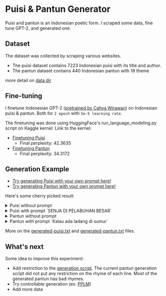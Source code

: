 # Puisi & Pantun Generator
Puisi and pantun is an Indonesian poetic form. I scraped some data, fine tune GPT-2, and generated one.

## Dataset
The dataset was collected by scraping various websites. 
* The puisi dataset contains 7223 Indonesian puisi with its title and author.
* The pantun dataset contains 440 Indonesian pantun with 18 theme  
  
more detail on [data dir](/data)

## Fine-tuning
I finetune Indonesian GPT-2 ([pretrained by Cahya Wirawan](https://github.com/cahya-wirawan/indonesian-language-models)) on Indonesian puisi & pantun. Both for `2 epoch` with `5e-5 learning rate`.  

The finetuning was done using HuggingFace's run_language_modeling.py script on Kaggle kernel. Link to the kernel:
* [Finetuning Puisi](https://www.kaggle.com/ilhamfp31/finetune-gpt-2-indonesian-poem-puisi)
  * Final perplexity: 42.3635
* [Finetuning Pantun](https://www.kaggle.com/ilhamfp31/finetune-gpt-2-indonesian-pantun)
  * Final perplexity: 34.3172

## Generation Example
* [Try generating Puisi with your own prompt here!](https://www.kaggle.com/ilhamfp31/pembangkitan-puisi-otomatis)
* [Try generating Pantun with your own prompt here!](https://www.kaggle.com/ilhamfp31/pembangkitan-pantun-otomatis/)

Here's some cherry picked result:

<details>
  <summary>Puisi without prompt</summary>
  
  ```
    HILANG BISA 
    Oleh Azwan 
    
    Aku hanya seorang lelaki 
    Yang selalu hadir dihatimu 
    Yang selalu menemani aku 
    Saat aku masih ada di pelukanmu 
    
    Entah kenapa aku masih merasakannya 
    Seakan aku tak berharap dengan keindahanmu 
    Namun aku tak peduli dengan kesungguhanmu 
    Dan yang membuatku merasa bosan 
    
    Aku terlalu jauh dalam memahamimu 
    Aku terlalu kaku dalam memahamimu 
    Karena dia sangat jarang dapat melupakanmu 
    
    Aku hanya seorang lelaki 
    Yang selalu menyayangimu 
    Seperti dia sendiri 
    
    Aku sangat mencintaimu 
    Meski diriku tidak selalu menghargaimu 
    Tanpa aku tau padamu 
    Aku hanya seorang lelaki 
    Yang selalu menyayangimu 
    
    Dia selalu menyayangiku 
    Dan aku akan selalu mencintaimu 
    
    Aku selalu menyayangimu 
    Karen
  ```
  We can check that the dataset did not contain this poem at all. The model successfully generated an original title with valid Indonesian words. But whether the content itself makes sense is left for your judgement 😄

</details>

<details>
  <summary>Puisi with prompt `SENJA DI PELABUHAN BESAR`</summary>
  
  ```
    SENJA DI PELABUHAN BESAR 
    Oleh Anissa N 
    
    Aku sudah tak berdaya 
    Karena ku tahu 
    Aku akan terus saja berlari 
    Tetapi tidak akan berhenti 
    Saat aku tak ada lagi 
    Kau tak sanggup lagi merasakan 
    Menunggu waktu 
    Aku akan segera berpisah 
    Menunggu waktu 
    Berharap waktu sudah tiba 
    Aku akan segera berpisah 
    Menunggu waktu yang tersisa 
    Menunggu waktu yang tersisa 
    Slalu ada 
    Aku akan tetap bersama 
    Aku akan pergi 
    Aku akan pergi 
    Aku akan menunggu waktu yang tersisa 
    Aku akan terus berjuang 
    Aku akan tetap bersama 
  ```
  🤧🤧🤧🤧🤧

</details>

<details>
  <summary>Pantun without prompt</summary>
  
  ```
    Datang ke hilir hutan jati 
    Hilang ke pinggir hutan jati 
    Buah kedondong pun buahnya 
    Agar hutan jati di tengah kita 
  ```
  ???!!!
  
</details>

<details>
  <summary>Pantun with prompt `Kalau ada ladang di sumur`</summary>
  
  ```
    Kalau ada ladang di sumur 
    Jika ada ladang di sawah 
    Tapi bukan karena tidak suka 
    Yang mana dia yang jahat 
  ```
  
</details>

More on the [generated-puisi.txt](generated-puisi.txt) and [generated-pantun.txt](generated-pantun.txt) files.

## What's next
Some idea to improve this experiment:
* Add restriction to the [generation script](https://www.kaggle.com/ilhamfp31/run-generation-py). The current pantun generation script did not put any restriction on the rhyme of each line. Most of the generated pantun has bad rhymes.
* Try controllable generation (ex: [PPLM](https://arxiv.org/abs/1912.02164))
* Add more data